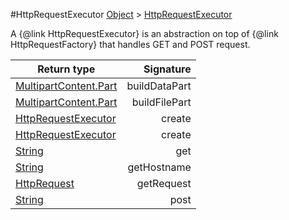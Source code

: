 #HttpRequestExecutor
[Object]() > [HttpRequestExecutor]()

<p>A {@link HttpRequestExecutor} is an abstraction
 on top of {@link HttpRequestFactory} that handles
 GET and POST request.</p>

Return type | Signature
--- | ---:
[MultipartContent.Part]() | buildDataPart
[MultipartContent.Part]() | buildFilePart
[HttpRequestExecutor]() | create
[HttpRequestExecutor]() | create
[String]() | get
[String]() | getHostname
[HttpRequest]() | getRequest
[String]() | post

